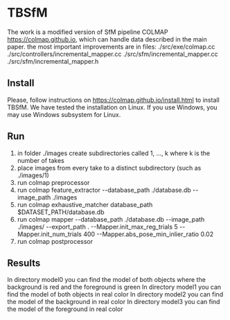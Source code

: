 TBSfM
=====

The work is a modified version of SfM pipeline COLMAP https://colmap.github.io, which can handle data described in the main paper.
the most important improvements are in files:
	./src/exe/colmap.cc
	./src/controllers/incremental_mapper.cc
	./src/sfm/incremental_mapper.cc
	./src/sfm/incremental_mapper.h

Install
-------
Please, follow instructions on https://colmap.github.io/install.html to install TBSfM.
We have tested the installation on Linux. If you use Windows, you may use Windows subsystem for Linux.


Run
---
1. in folder ./images create subdirectories called 1, ..., k where k is the number of takes
2. place images from every take to a distinct subdirectory (such as ./images/1)
3. run colmap preprocessor
4. run colmap feature_extractor --database_path ./database.db --image_path ./images
5. run colmap exhaustive_matcher database_path $DATASET_PATH/database.db
6. run colmap mapper --database_path ./database.db --image_path ./images/ --export_path . --Mapper.init_max_reg_trials 5 --Mapper.init_num_trials 400 --Mapper.abs_pose_min_inlier_ratio 0.02
7. run colmap postprocessor

Results
-------
In directory model0 you can find the model of both objects where the background is red and the foreground is green
In directory model1 you can find the model of both objects in real color
In directory model2 you can find the model of the background in real color
In directory model3 you can find the model of the foreground in real color
